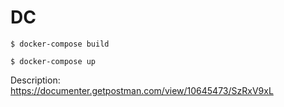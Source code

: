 # DC

```$ docker-compose build```

```$ docker-compose up```

Description:
https://documenter.getpostman.com/view/10645473/SzRxV9xL
